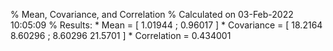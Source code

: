 % Mean, Covariance, and Correlation
% Calculated on 03-Feb-2022 10:05:09
% Results:
     * Mean = [ 1.01944 ; 0.96017 ]
     * Covariance = [ 18.2164 8.60296 ; 8.60296 21.5701 ]
     * Correlation = 0.434001 
